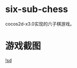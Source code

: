 # six-sub-chess
cocos2d-x3.0实现的六子棋游戏。

# 游戏截图
[!sd](https://raw.githubusercontent.com/zhangpanyi/six-sub-chess/master/screenshot/1.png)
